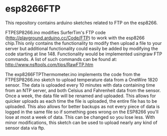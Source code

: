 # esp8266FTP
This repository contains arduino sketches related to FTP on the esp8266.

FTPESP8266.ino modifies SurferTim's FTP code (http://playground.arduino.cc/Code/FTP) to work with the esp8266 chip.This only contains the functionality to modify then upload a file to your server but additional functionality could easily be added by modifying the code starting at line 148. Functionality would be implemented usingraw FTP commands. A list of such commands can be found at: http://www.nsftools.com/tips/RawFTP.htm

The exp8266FTPThermometer.ino implements the code from the FTPESP8266.ino sketch to upload temperature data from a OneWire 1820 sensor. The data is uploaded every 10 minutes with data containing time from an NTP server, and both Celsius and Fahrenheit data from the sensor. Once a week, the data file will be renamed and uploaded. This allows for quicker uploads as each time the file is uploaded, the entire file has to be uploaded. This also allows for better backups as not every piece of data is logged in the same file so if something goes wrong on the ESP8266 you'll lose at most a week of data. This can be changed so you lose less. With minor modifications, this sketch can be used to upload nearly any kind of sensor data via ftp.
